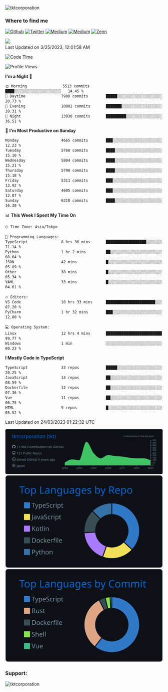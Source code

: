 <p align="left"> <img src="https://komarev.com/ghpvc/?username=tktcorporation&label=Profile%20views&color=0e75b6&style=flat" alt="tktcorporation" /> </p>

<h3>Where to find me</h3>
<p>
<a href="https://github.com/tktcorporation" target="_blank"><img alt="Github" src="https://img.shields.io/badge/GitHub-%2312100E.svg?&style=for-the-badge&logo=Github&logoColor=white" /></a>
<a href="https://twitter.com/tktcorporation" target="_blank"><img alt="Twitter" src="https://img.shields.io/badge/twitter-%231DA1F2.svg?&style=for-the-badge&logo=twitter&logoColor=white" /></a>
<a href="https://www.linkedin.com/in/tktcorporation" target="_blank"><img alt="Medium" src="https://img.shields.io/badge/linkdin-0a66c2.svg?&style=for-the-badge&logo=linkedin&logoColor=white" /></a>
<a href="https://qiita.com/tktcorporation" target="_blank"><img alt="Medium" src="https://img.shields.io/badge/qiita-55C500.svg?&style=for-the-badge&logo=qiita&logoColor=white" /></a>
<a href="https://zenn.dev/tktcorporation" target="_blank"><img alt="Zenn" src="https://img.shields.io/badge/Zenn-3EA8FF.svg?&style=for-the-badge&logo=Zenn&logoColor=white" /></a>
</p>

<!--START_SECTION:lapras-card-->
<a href="https://lapras.com/public/tktcorporation" target="_blank" rel="noopener noreferrer"><img src="https://lapras-card-generator.vercel.app/api/svg?e=3.89&b=3.48&i=3.58&b1=%23232323&b2=%236d6d6d&i1=%23212121&i2=%23818181&l=en" width="300" ></a>  
Last Updated on 3/25/2023, 12:01:58 AM
<!--END_SECTION:lapras-card-->
  
<!--START_SECTION:waka-->
![Code Time](http://img.shields.io/badge/Code%20Time-921%20hrs%2051%20mins-blue)

![Profile Views](http://img.shields.io/badge/Profile%20Views-0-blue)

**I'm a Night 🦉** 

```text
🌞 Morning                5513 commits        ████░░░░░░░░░░░░░░░░░░░░░   14.45 % 
🌆 Daytime                7908 commits        █████░░░░░░░░░░░░░░░░░░░░   20.73 % 
🌃 Evening                10802 commits       ███████░░░░░░░░░░░░░░░░░░   28.31 % 
🌙 Night                  13930 commits       █████████░░░░░░░░░░░░░░░░   36.51 % 
```
📅 **I'm Most Productive on Sunday** 

```text
Monday                   4665 commits        ███░░░░░░░░░░░░░░░░░░░░░░   12.23 % 
Tuesday                  5760 commits        ████░░░░░░░░░░░░░░░░░░░░░   15.10 % 
Wednesday                5804 commits        ████░░░░░░░░░░░░░░░░░░░░░   15.21 % 
Thursday                 5790 commits        ████░░░░░░░░░░░░░░░░░░░░░   15.18 % 
Friday                   5311 commits        ███░░░░░░░░░░░░░░░░░░░░░░   13.92 % 
Saturday                 4605 commits        ███░░░░░░░░░░░░░░░░░░░░░░   12.07 % 
Sunday                   6218 commits        ████░░░░░░░░░░░░░░░░░░░░░   16.30 % 
```


📊 **This Week I Spent My Time On** 

```text
🕑︎ Time Zone: Asia/Tokyo

💬 Programming Languages: 
TypeScript               8 hrs 36 mins       ██████████████████░░░░░░░   71.14 % 
Python                   1 hr 2 mins         ██░░░░░░░░░░░░░░░░░░░░░░░   08.64 % 
JSON                     42 mins             █░░░░░░░░░░░░░░░░░░░░░░░░   05.89 % 
Other                    38 mins             █░░░░░░░░░░░░░░░░░░░░░░░░   05.34 % 
YAML                     33 mins             █░░░░░░░░░░░░░░░░░░░░░░░░   04.61 % 

🔥 Editors: 
VS Code                  10 hrs 33 mins      ██████████████████████░░░   87.20 % 
PyCharm                  1 hr 32 mins        ███░░░░░░░░░░░░░░░░░░░░░░   12.80 % 

💻 Operating System: 
Linux                    12 hrs 4 mins       █████████████████████████   99.77 % 
Windows                  1 min               ░░░░░░░░░░░░░░░░░░░░░░░░░   00.23 % 
```

**I Mostly Code in TypeScript** 

```text
TypeScript               33 repos            █████░░░░░░░░░░░░░░░░░░░░   20.25 % 
JavaScript               14 repos            ██░░░░░░░░░░░░░░░░░░░░░░░   08.59 % 
Dockerfile               12 repos            ██░░░░░░░░░░░░░░░░░░░░░░░   07.36 % 
Vue                      11 repos            ██░░░░░░░░░░░░░░░░░░░░░░░   06.75 % 
HTML                     9 repos             █░░░░░░░░░░░░░░░░░░░░░░░░   05.52 % 
```




 Last Updated on 24/03/2023 01:22:32 UTC
<!--END_SECTION:waka-->

[![](https://raw.githubusercontent.com/tktcorporation/tktcorporation/master/profile-summary-card-output/github_dark/0-profile-details.svg)](https://github.com/vn7n24fzkq/github-profile-summary-cards)
[![](https://raw.githubusercontent.com/tktcorporation/tktcorporation/master/profile-summary-card-output/github_dark/1-repos-per-language.svg)](https://github.com/vn7n24fzkq/github-profile-summary-cards) [![](https://raw.githubusercontent.com/tktcorporation/tktcorporation/master/profile-summary-card-output/github_dark/2-most-commit-language.svg)](https://github.com/vn7n24fzkq/github-profile-summary-cards)

<h3 align="left">Support:</h3>
<p><a href="https://www.buymeacoffee.com/tktcorporation"> <img align="left" src="https://cdn.buymeacoffee.com/buttons/v2/default-yellow.png" height="50" width="210" alt="tktcorporation" /></a></p><br><br>
